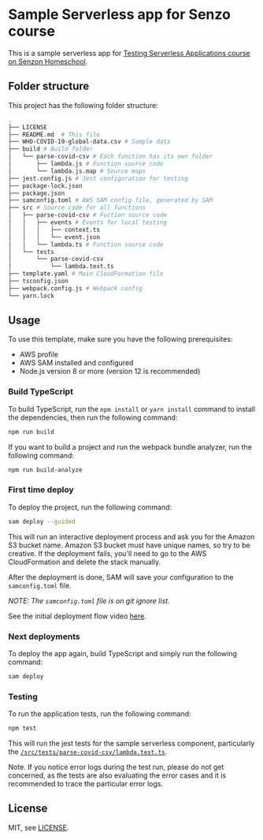 # Sample Serverless app for Senzo course

This is a sample serverless app for [Testing Serverless Applications course on Senzon Homeschool](https://homeschool.dev/class/testing-serverless-apps/).

## Folder structure

This project has the following folder structure:

```bash
.
├── LICENSE
├── README.md  # This file
├── WHO-COVID-19-global-data.csv # Sample data
├── build # Build folder
│   └── parse-covid-csv # Each function has its own folder
│       ├── lambda.js # Function source code
│       └── lambda.js.map # Source maps
├── jest.config.js # Jest configuration for testing
├── package-lock.json
├── package.json
├── samconfig.toml # AWS SAM config file, generated by SAM
├── src # Source code for all functions
│   ├── parse-covid-csv # Fuction source code
│   │   ├── events # Events for local testing
│   │   │   ├── context.ts
│   │   │   └── event.json
│   │   └── lambda.ts # Function source code
│   └── tests
│       └── parse-covid-csv
│           └── lambda.test.ts
├── template.yaml # Main CloudFormation file
├── tsconfig.json
├── webpack.config.js # Webpack config
└── yarn.lock
```

## Usage

To use this template, make sure you have the following prerequisites:

- AWS profile
- AWS SAM installed and configured
- Node.js version 8 or more (version 12 is recommended)

### Build TypeScript

To build TypeScript, run the `npm install` or `yarn install` command to install the dependencies, then run the following command:

```bash
npm run build
```

If you want to build a project and run the webpack bundle analyzer, run the following command:

```bash
npm run build-analyze
```

### First time deploy

To deploy the project, run the following command:

```bash
sam deploy --guided
```

This will run an interactive deployment process and ask you for the Amazon S3 bucket name. Amazon S3 bucket must have unique names, so try to be creative. If the deployment fails, you'll need to go to the AWS CloudFormation and delete the stack manually.

After the deployment is done, SAM will save your configuration to the `samconfig.toml` file.

_NOTE: The `samconfig.toml` file is on git ignore list._

See the initial deployment flow video [here](./flow.mp4).

### Next deployments

To deploy the app again, build TypeScript and simply run the following command:

```bash
sam deploy
```

### Testing

To run the application tests, run the following command:

```bash
npm test
```

This will run the jest tests for the sample serverless component, particularly the [`/src/tests/parse-covid-csv/lambda.test.ts`](./src/tests/parse-covid-csv/lambda.test.ts).

Note. If you notice error logs during the test run, please do not get concerned, as the tests are also evaluating the error cases and it is recommended to trace the particular error logs.

## License

MIT, see [LICENSE](LICENSE).
